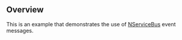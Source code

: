 ## Overview

This is an example that demonstrates the use of [NServiceBus](http://particular.net/NServiceBus) event messages.
